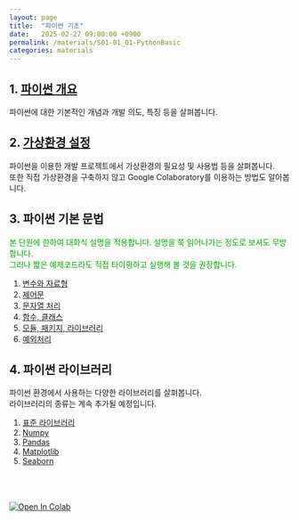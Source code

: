 ```yaml
---
layout: page
title:  "파이썬 기초"
date:   2025-02-27 09:00:00 +0900
permalink: /materials/S01-01_01-PythonBasic
categories: materials
---
```


## 1. [파이썬 개요](/material/python/S01-01-01-01_01-PythonOverview)

파이썬에 대한 기본적인 개념과 개발 의도, 특징 등을 살펴봅니다.

## 2. [가상환경 설정](/material/python/S01-01-02-01_01-VirtualEnvironment)

파이썬을 이용한 개발 프로젝트에서 가상환경의 필요성 및 사용법 등을 살펴봅니다.<br>
또한 직접 가상환경을 구축하지 않고 Google Colaboratory를 이용하는 방법도 알아봅니다.


## 3. 파이썬 기본 문법

<span style="color: #0A0">본 단원에 한하여 대화식 설명을 적용합니다. 설명을 쭉 읽어나가는 정도로 보셔도 무방합니다.<br>
그러나 짧은 예제코드라도 직접 타이핑하고 실행해 볼 것을 권장합니다.</span>

1. [변수와 자료형](/material/python/S01-01-03-01_01-VariablesDataTypes)
2. [제어문](/material/python/S01-01-03-02_01-ControlStatements)
3. [문자열 처리](/material/python/S01-01-03-03_01-StringProcess)
4. [함수, 클래스](/material/python/S01-01-03-04_01-FunctionsClasses)
5. [모듈, 패키지, 라이브러리](/material/python/S01-01-03-05_01-Modules)
6. [예외처리](/material/python/S01-01-03-06_01-Exceptions)

## 4. 파이썬 라이브러리

파이썬 환경에서 사용하는 다양한 라이브러리를 살펴봅니다.<br>라이브러리의 종류는 계속 추가될 예정입니다.

1. [표준 라이브러리](/material/python/S01-01-04-01_01-StandardLibrary)
1. [Numpy](/material/python/S01-01-04-02_01-Numpy)
2. [Pandas](/material/python/S01-01-04-03_01-Pandas)
3. [Matplotlib](/material/python/S01-01-04-04_01-Matplotlib)
4. [Seaborn](/material/python/S01-01-04-05_01-Seaborn)


<br><br><br>
[![Open In Colab](https://colab.research.google.com/assets/colab-badge.svg)](https://colab.research.google.com/github/SkyLectures/LectureMaterials/blob/main/Part01_Python/S01-02-04_Seaborn.ipynb)